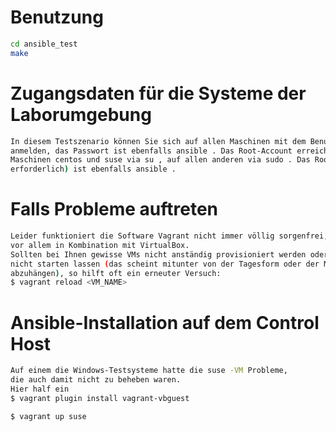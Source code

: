 # Benutzung

```bash
cd ansible_test
make
```

# Zugangsdaten für die Systeme der Laborumgebung

```bash
In diesem Testszenario können Sie sich auf allen Maschinen mit dem Benutzer ansible
anmelden, das Passwort ist ebenfalls ansible . Das Root-Account erreichen Sie auf den
Maschinen centos und suse via su , auf allen anderen via sudo . Das Root-Passwort (falls
erforderlich) ist ebenfalls ansible .
```

# Falls Probleme auftreten

```bash
Leider funktioniert die Software Vagrant nicht immer völlig sorgenfrei, 
vor allem in Kombination mit VirtualBox. 
Sollten bei Ihnen gewisse VMs nicht anständig provisioniert werden oder sich erst gar
nicht starten lassen (das scheint mitunter von der Tagesform oder der Mondphase
abzuhängen), so hilft oft ein erneuter Versuch:
$ vagrant reload <VM_NAME>
```

# Ansible-Installation auf dem Control Host

```bash
Auf einem die Windows-Testsysteme hatte die suse -VM Probleme, 
die auch damit nicht zu beheben waren. 
Hier half ein
$ vagrant plugin install vagrant-vbguest

$ vagrant up suse
```
